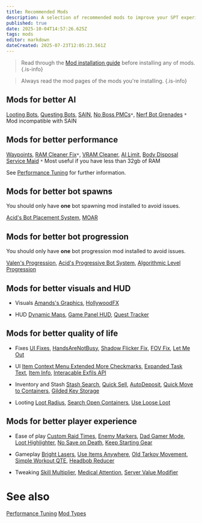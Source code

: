 ```yaml
---
title: Recommended Mods
description: A selection of recommended mods to improve your SPT experience.
published: true
date: 2025-10-04T14:57:26.625Z
tags: mods
editor: markdown
dateCreated: 2025-07-23T12:05:23.561Z
---
```


> Read through the [Mod installation guide](/Installing_Mods) before installing any of mods.
{.is-info}

> Always read the mod pages of the mods you're installing.
{.is-info}


## Mods for better AI

[Looting Bots](https://forge.sp-tarkov.com/mod/812/looting-bots), [Questing Bots](https://forge.sp-tarkov.com/mod/1109/questing-bots), [SAIN](https://forge.sp-tarkov.com/mod/791/sain-solarints-ai-modifications-full-ai-combat-system-replacement), [No Boss PMCs](https://forge.sp-tarkov.com/mod/2095/no-boss-pmcs)`*`, [Nerf Bot Grenades](https://forge.sp-tarkov.com/mod/1925/nerfbotgrenades)
	`*` Mod incompatible with SAIN

## Mods for better performance
[Waypoints](https://forge.sp-tarkov.com/mod/827/waypoints-expanded-navmesh), [RAM Cleaner Fix](https://forge.sp-tarkov.com/mod/1311/ram-cleaner-fix)`*`, [VRAM Cleaner](https://forge.sp-tarkov.com/mod/2173/vram-cleaner), [AI Limit](https://forge.sp-tarkov.com/mod/1945/ai-limit), [Body Disposal Service Maid](https://forge.sp-tarkov.com/mod/1159/bdsm-body-disposal-service-maid)
`*` Most useful if you have less than 32gb of RAM

See [Performance Tuning](/Performance_Tuning) for further information.

## Mods for better bot spawns

You should only have **one** bot spawning mod installed to avoid issues.

[Acid's Bot Placement System](https://forge.sp-tarkov.com/mod/2097/abps-acids-bot-placement-system), [MOAR](https://forge.sp-tarkov.com/mod/789/moar-bagels-ultra-lite-spawn-mod)

## Mods for better bot progression

You should only have **one** bot progression mod installed to avoid issues.

[Valen's Progression](https://forge.sp-tarkov.com/mod/562/valens-progression), [Acid's Progressive Bot System](https://forge.sp-tarkov.com/mod/1594/apbs-acids-progressive-bot-system), [Algorithmic Level Progression](https://forge.sp-tarkov.com/mod/1015/alp-algorithmic-level-progression)

## Mods for better visuals and HUD

- Visuals
[Amands's Graphics](https://forge.sp-tarkov.com/mod/592/amandss-graphics), [HollywoodFX](https://forge.sp-tarkov.com/mod/2003/hollywoodfx)

- HUD 
[Dynamic Maps](https://forge.sp-tarkov.com/mod/1431/dynamic-maps), [Game Panel HUD](https://forge.sp-tarkov.com/mod/456/game-panel-hud), [Quest Tracker](https://forge.sp-tarkov.com/mod/1140/quest-tracker)

## Mods for better quality of life

- Fixes
[UI Fixes](https://forge.sp-tarkov.com/mod/1342/ui-fixes), [HandsAreNotBusy](https://forge.sp-tarkov.com/mod/1298/handsarenotbusy), [Shadow Flicker Fix](https://forge.sp-tarkov.com/mod/1621/shadow-flicker-fix), [FOV Fix](https://forge.sp-tarkov.com/mod/701/fontaines-fov-fix), [Let Me Out](https://forge.sp-tarkov.com/mod/2240/let-me-out)

- UI
[Item Context Menu Extended](https://forge.sp-tarkov.com/mod/940/item-context-menu-extended),[More Checkmarks](https://forge.sp-tarkov.com/mod/861/morecheckmarks), [Expanded Task Text](https://forge.sp-tarkov.com/mod/2153/expanded-task-text-ett), [Item Info](https://forge.sp-tarkov.com/mod/2142/odts-item-info-311-update-added-colored-name), [Interacable Exfils API](https://forge.sp-tarkov.com/mod/1676/interactable-exfils-api)

- Inventory and Stash
[Stash Search](https://forge.sp-tarkov.com/mod/2148/stash-search), [Quick Sell](https://forge.sp-tarkov.com/mod/1698/quicksell), [AutoDeposit](https://forge.sp-tarkov.com/mod/1469/autodeposit), [Quick Move to Containers](https://forge.sp-tarkov.com/mod/1341/quick-move-to-containers), [Gilded Key Storage](https://forge.sp-tarkov.com/mod/865/gilded-key-storage)

- Looting
[Loot Radius](https://forge.sp-tarkov.com/mod/1349/loot-radius), [Search Open Containers](https://forge.sp-tarkov.com/mod/934/search-open-containers), [Use Loose Loot](https://forge.sp-tarkov.com/mod/933/use-loose-loot)

## Mods for better player experience

- Ease of play
[Custom Raid Times](https://forge.sp-tarkov.com/mod/551/custom-raid-times), [Enemy Markers](https://forge.sp-tarkov.com/mod/1858/enemy-markers), [Dad Gamer Mode](https://forge.sp-tarkov.com/mod/1875/props-dad-gamer-mod-for-39), [Loot Highlighter](https://forge.sp-tarkov.com/mod/2136/loot-highlighter), [No Save on Death](https://forge.sp-tarkov.com/mod/2150/no-save-on-death-respawned), [Keep Starting Gear](https://forge.sp-tarkov.com/mod/2250/blackhorse311-keep-starting-gear-spt-311x)

- Gameplay
[Bright Lasers](https://forge.sp-tarkov.com/mod/1358/brightlasers), [Use Items Anywhere](https://forge.sp-tarkov.com/mod/2177/use-items-anywhere), [Old Tarkov Movement](https://forge.sp-tarkov.com/mod/1860/old-tarkov-movement-no-inertia), [Simple Workout QTE](https://forge.sp-tarkov.com/mod/1437/simple-workout-qte), [Headbob Reducer](https://forge.sp-tarkov.com/mod/707/fontaines-headbob-reducer)

- Tweaking
[Skill Multiplier](https://forge.sp-tarkov.com/mod/2162/skill-multiplier), [Medical Attention](https://forge.sp-tarkov.com/mod/147/medical-attention), [Server Value Modifier](https://forge.sp-tarkov.com/mod/236/server-value-modifier-svm)

# See also
[Performance Tuning](/Performance_Tuning)
[Mod Types](/Mod_Types)